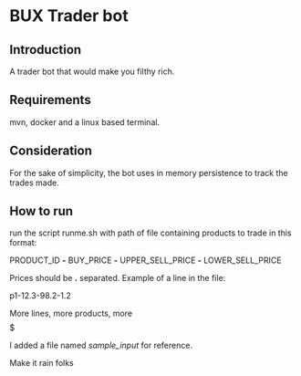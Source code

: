 # BUX Trader bot

## Introduction
A trader bot that would make you filthy rich.

## Requirements
mvn, docker and a linux based terminal.

## Consideration
For the sake of simplicity, the bot uses in memory persistence to track the trades made.

## How to run
run the script runme.sh with path of file containing products to trade in this format:

PRODUCT_ID **-** BUY_PRICE **-** UPPER_SELL_PRICE **-** LOWER_SELL_PRICE

Prices should be **.** separated.
Example of a line in the file:

p1-12.3-98.2-1.2

More lines, more products, more $$$$$

I added a file named _sample_input_ for reference.

Make it rain folks